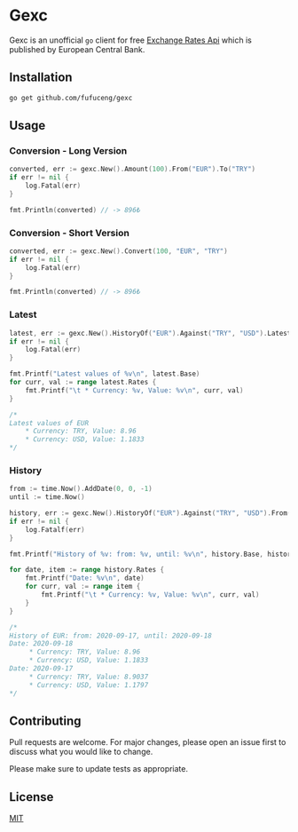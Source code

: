 # Gexc

Gexc is an unofficial `go` client for free [Exchange Rates Api](https://exchangeratesapi.io/) 
which is published by European Central Bank.    

## Installation

```bash
go get github.com/fufuceng/gexc
```

## Usage

### Conversion - Long Version
```go
converted, err := gexc.New().Amount(100).From("EUR").To("TRY")
if err != nil {
    log.Fatal(err)
}

fmt.Println(converted) // -> 896₺
```

### Conversion - Short Version
```go
converted, err := gexc.New().Convert(100, "EUR", "TRY")
if err != nil {
    log.Fatal(err)
}

fmt.Println(converted) // -> 896₺
```

### Latest

```go
latest, err := gexc.New().HistoryOf("EUR").Against("TRY", "USD").Latest()
if err != nil {
    log.Fatal(err)
}

fmt.Printf("Latest values of %v\n", latest.Base)
for curr, val := range latest.Rates {
    fmt.Printf("\t * Currency: %v, Value: %v\n", curr, val)
}

/*
Latest values of EUR
    * Currency: TRY, Value: 8.96
    * Currency: USD, Value: 1.1833
*/
```

### History
```go
from := time.Now().AddDate(0, 0, -1)
until := time.Now()

history, err := gexc.New().HistoryOf("EUR").Against("TRY", "USD").From(from).Until(until)
if err != nil {
    log.Fatalf(err)
}

fmt.Printf("History of %v: from: %v, until: %v\n", history.Base, history.StartAt, history.EndAt)

for date, item := range history.Rates {
	fmt.Printf("Date: %v\n", date)
	for curr, val := range item {
		fmt.Printf("\t * Currency: %v, Value: %v\n", curr, val)
	}
}

/*
History of EUR: from: 2020-09-17, until: 2020-09-18
Date: 2020-09-18
     * Currency: TRY, Value: 8.96
     * Currency: USD, Value: 1.1833
Date: 2020-09-17
     * Currency: TRY, Value: 8.9037
     * Currency: USD, Value: 1.1797
*/

```

## Contributing
Pull requests are welcome. For major changes, please open an issue first to discuss what you would like to change.

Please make sure to update tests as appropriate.

## License
[MIT](https://choosealicense.com/licenses/mit/)